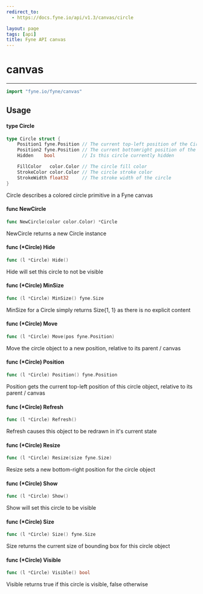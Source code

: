 ```yaml
---
redirect_to:
  - https://docs.fyne.io/api/v1.3/canvas/circle

layout: page
tags: [api]
title: Fyne API canvas
---
```



# canvas
---
```go
import "fyne.io/fyne/canvas"
```

## Usage

#### type Circle

```go
type Circle struct {
	Position1 fyne.Position // The current top-left position of the Circle
	Position2 fyne.Position // The current bottomright position of the Circle
	Hidden    bool          // Is this circle currently hidden

	FillColor   color.Color // The circle fill color
	StrokeColor color.Color // The circle stroke color
	StrokeWidth float32     // The stroke width of the circle
}
```

Circle describes a colored circle primitive in a Fyne canvas

#### func  NewCircle

```go
func NewCircle(color color.Color) *Circle
```
NewCircle returns a new Circle instance

#### func (*Circle) Hide

```go
func (l *Circle) Hide()
```
Hide will set this circle to not be visible

#### func (*Circle) MinSize

```go
func (l *Circle) MinSize() fyne.Size
```
MinSize for a Circle simply returns Size{1, 1} as there is no explicit content

#### func (*Circle) Move

```go
func (l *Circle) Move(pos fyne.Position)
```
Move the circle object to a new position, relative to its parent / canvas

#### func (*Circle) Position

```go
func (l *Circle) Position() fyne.Position
```
Position gets the current top-left position of this circle object, relative to its parent / canvas

#### func (*Circle) Refresh

```go
func (l *Circle) Refresh()
```
Refresh causes this object to be redrawn in it's current state

#### func (*Circle) Resize

```go
func (l *Circle) Resize(size fyne.Size)
```
Resize sets a new bottom-right position for the circle object

#### func (*Circle) Show

```go
func (l *Circle) Show()
```
Show will set this circle to be visible

#### func (*Circle) Size

```go
func (l *Circle) Size() fyne.Size
```
Size returns the current size of bounding box for this circle object

#### func (*Circle) Visible

```go
func (l *Circle) Visible() bool
```
Visible returns true if this circle is visible, false otherwise
